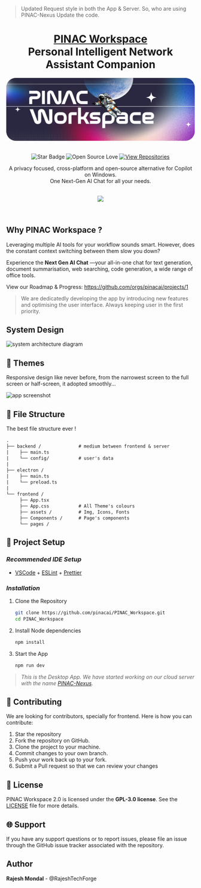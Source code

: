 > Updated Request style in both the App & Server. So, who are using PINAC-Nexus Update the code.

<div align="center">

<h1 style="border-bottom: none">
    <b><a href="https://github.com/pinacai">PINAC Workspace</a></b><br>
    Personal Intelligent Network Assistant Companion
</h1>

<img src="https://github.com/pinacai/PINAC_Workspace/blob/main/assets/header.png" alt="header image">

<br>
<br>

![Star Badge](https://img.shields.io/static/v1?label=%F0%9F%8C%9F&message=If%20Useful&style=style=flat&color=BC4E99)
![Open Source Love](https://badges.frapsoft.com/os/v1/open-source.svg?v=103)
[![View Repositories](https://img.shields.io/badge/View-Our_Repositories-blue?logo=GitHub)](https://github.com/pinacai?tab=repositories)

A privacy focused, cross-platform and open-source alternative for Copilot on Windows.  
One Next-Gen AI Chat for all your needs.
<br>
<br>

![](https://skillicons.dev/icons?i=react,typescript,vite,electron)

</div>

<br />

## Why PINAC Workspace ?

Leveraging multiple AI tools for your workflow sounds smart. However, does the constant context switching between them slow you down?

Experience the **Next Gen AI Chat** —your all-in-one chat for text generation, document summarisation, web searching, code generation, a wide range of office tools.

View our Roadmap & Progress: https://github.com/orgs/pinacai/projects/1  
> We are dedicatedly developing the app by introducing new features and optimising the user interface. Always keeping user in the first priority.


## System Design

<img src="https://github.com/pinacai/PINAC_Workspace/blob/main/assets/System%20Architecture.svg" alt="system architecture diagram">


## 🎨 Themes

Responsive design like never before, from the narrowest screen to the full screen or half-screen, it adopted smoothly...
<br />

<img src="https://github.com/pinacai/PINAC_Workspace/blob/main/assets/app_theme.png" alt="app screenshot">


## 📂 File Structure
The best file structure ever !

    .
    ├── backend /              # medium between frontend & server
    |    ├── main.ts
    |    └── config/           # user's data
    |
    ├── electron /
    |    ├── main.ts
    |    └── preload.ts
    |
    └── frontend /
         ├── App.tsx
         ├── App.css           # All Theme's colours
         ├── assets /          # Img, Icons, Fonts
         ├── Components /      # Page's components 
         └── pages /


##  🚀 Project Setup

### _Recommended IDE Setup_

- [VSCode](https://code.visualstudio.com/) + [ESLint](https://marketplace.visualstudio.com/items?itemName=dbaeumer.vscode-eslint) + [Prettier](https://marketplace.visualstudio.com/items?itemName=esbenp.prettier-vscode)

### _Installation_

1. Clone the Repository
    ```bash
    git clone https://github.com/pinacai/PINAC_Workspace.git
    cd PINAC_Workspace
    ```

2. Install Node dependencies
    ```bash
    npm install
    ```

3. Start the App
    ```bash
    npm run dev
    ```

> _This is the Desktop App. We have started working on our cloud server with the name [PINAC-Nexus](https://github.com/pinacai/PINAC-Nexus)._

## 🎉 Contributing

We are looking for contributors, specially for frontend. Here is how you can contribute:

1. Star the repository
2. Fork the repository on GitHub.
3. Clone the project to your machine.
4. Commit changes to your own branch.
5. Push your work back up to your fork.
6. Submit a Pull request so that we can review your changes

## 📄 License

PINAC Workspace 2.0 is licensed under the **GPL-3.0 license**. See the <a href="https://github.com/pinacai/PINAC_Workspace/blob/main/LICENSE">LICENSE</a> file for more details.

## 🌐 Support

If you have any support questions or to report issues, please file an issue through the GitHub issue tracker associated with the repository.

## Author

**Rajesh Mondal** - @RajeshTechForge

